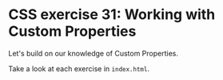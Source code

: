 # CSS exercise 31: Working with Custom Properties

Let's build on our knowledge of Custom Properties.

Take a look at each exercise in `index.html`.
